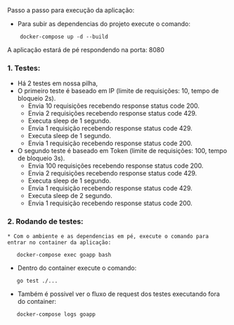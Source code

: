 Passo a passo para execução da aplicação:

* Para subir as dependencias do projeto execute o comando:
```
    docker-compose up -d --build
```
A aplicação estará de pé respondendo na porta: 8080

### 1. Testes:
   * Há 2 testes em nossa pilha, 
   * O primeiro teste é baseado em IP (limite de requisições: 10, tempo de bloqueio 2s).
     * Envia 10 requisições recebendo response status code 200.
     * Envia 2 requisições recebendo response status code 429.
     * Executa sleep de 1 segundo.
     * Envia 1 requisição recebendo response status code 429.
     * Executa sleep de 1 segundo.
     * Envia 1 requisição recebendo response status code 200.
   * O segundo teste é baseado em Token (limite de requisições: 100, tempo de bloqueio 3s).
     * Envia 100 requisições recebendo response status code 200.
     * Envia 2 requisições recebendo response status code 429.
     * Executa sleep de 1 segundo.
     * Envia 1 requisição recebendo response status code 429.
     * Executa sleep de 2 segundo.
     * Envia 1 requisição recebendo response status code 200.

### 2. Rodando de testes:
    * Com o ambiente e as dependencias em pé, execute o comando para entrar no container da aplicação:
```
   docker-compose exec goapp bash
```
   * Dentro do container execute o comando:
```
   go test ./...
```

   * Também é possivel ver o fluxo de request dos testes executando fora do container:
```
   docker-compose logs goapp
```